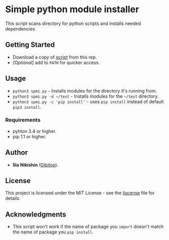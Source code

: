 # Simple python module installer

This script scans directory for python scripts and installs needed dependencies

## Getting Started

* Download a copy of [script](spmi.py) from this rep.
* *[Optional]* add to `PATH` for quicker access.

## Usage

* `python3 spmi.py` - Installs modules for the directory it's running from.
* `python3 spmi.py -d ~/test` - Installs modules for the `~/test` directory.
* `python3 spmi.py -c 'pip install'` - uses `pip install` instead of default `pip3 install`.

### Requirements

* pyhton 3.4 or higher.
* pip 1.1 or higher.

## Author
* **Ilia Nikishin** ([Gibitop](https://github.com/Gibitop)).

## License

This project is licensed under the MIT License - see the [liscense](LICENSE) file for details.

## Acknowledgments
* This script won't work if the name of package you `import` doesn't match the name of package you `pip install`.
